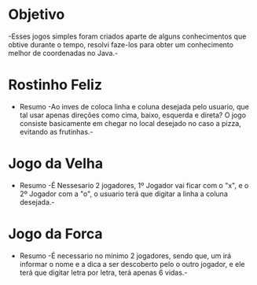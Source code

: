# Objetivo
   -Esses jogos simples foram criados aparte de alguns conhecimentos que obtive durante o tempo, resolvi faze-los para obter um conhecimento melhor de coordenadas no Java.-
# Rostinho Feliz 
* Resumo
    -Ao inves de coloca linha e coluna desejada pelo usuario, que tal usar apenas direções como cima, baixo, esquerda e direta? O jogo consiste basicamente em chegar no local desejado no caso a pizza, evitando as frutinhas.-
# Jogo da Velha
* Resumo
    -É Nessesario 2 jogadores, 1º Jogador vai ficar com o "x", e o 2º Jogador com a "o", o usuario terá que digitar a linha a coluna desejada.-
# Jogo da Forca
* Resumo
    -É necessario no mínimo 2 jogadores, sendo que, um irá informar o nome e a dica a ser descoberto pelo o outro jogador, e ele terá que digitar letra por letra, terá apenas 6 vidas.-
